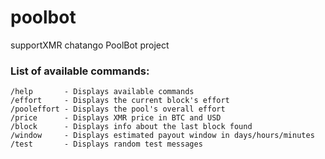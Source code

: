 # poolbot
supportXMR chatango PoolBot project

### List of available commands:
```
/help       - Displays available commands  
/effort     - Displays the current block's effort
/pooleffort - Displays the pool's overall effort
/price      - Displays XMR price in BTC and USD
/block      - Displays info about the last block found
/window     - Displays estimated payout window in days/hours/minutes
/test       - Displays random test messages
```
